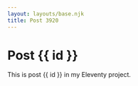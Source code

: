 ```yaml
---
layout: layouts/base.njk
title: Post 3920
---
```


# Post {{ id }}

This is post {{ id }} in my Eleventy project.
